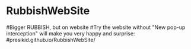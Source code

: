 # RubbishWebSite
#Bigger RUBBISH, but on website
#Try the website without "New pop-up interception" will make you very happy and surprise:
#presikid.github.io/RubbishWebSite/
